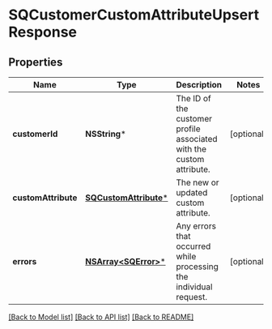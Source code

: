 # SQCustomerCustomAttributeUpsertResponse

## Properties
Name | Type | Description | Notes
------------ | ------------- | ------------- | -------------
**customerId** | **NSString*** | The ID of the customer profile associated with the custom attribute. | [optional] 
**customAttribute** | [**SQCustomAttribute***](SQCustomAttribute.md) | The new or updated custom attribute. | [optional] 
**errors** | [**NSArray&lt;SQError&gt;***](SQError.md) | Any errors that occurred while processing the individual request. | [optional] 

[[Back to Model list]](../README.md#documentation-for-models) [[Back to API list]](../README.md#documentation-for-api-endpoints) [[Back to README]](../README.md)


